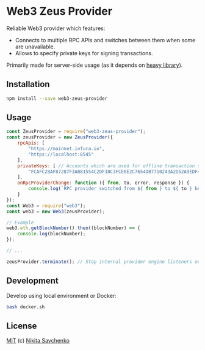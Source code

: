# Web3 Zeus Provider

Reliable Web3 provider which features:

+ Connects to multiple RPC APIs and switches between them when some are unavailable.
+ Allows to specify private keys for signing transactions.

Primarily made for server-side usage (as it depends on [heavy library](https://github.com/MetaMask/provider-engine)).

Installation
------------

```bash
npm install --save web3-zeus-provider
```

Usage
-----

```javascript
const ZeusProvider = require("web3-zeus-provider");
const zeusProvider = new ZeusProvider({
    rpcApis: [
        "https://mainnet.infura.io",
        "https://localhost:8545"
    ],
    privateKeys: [ // Accounts which are used for offline transaction signing
        "FCAFC28AF87287F3AB81554C2DF38C3FCE6E2C7654DB7710243A2D52A9EDF441"
    ],
    onRpcProviderChange: function ({ from, to, error, response }) {
        console.log(`RPC provider switched from ${ from } to ${ to } because of ${ error }`);
    }
});
const Web3 = require("web3");
const web3 = new Web3(zeusProvider);

// Example
web3.eth.getBlockNumber().then((blockNumber) => {
    console.log(blockNumber);
});

// ...

zeusProvider.terminate(); // Stop internal provider engine listeners once you don't need provider anymore
```

Development
-----------

Develop using local environment or Docker:

```bash
bash docker.sh
```

License
-------

[MIT](LICENSE) (c) [Nikita Savchenko](https://nikita.tk)